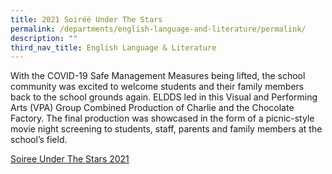 ```yaml
---
title: 2021 Soiréé Under The Stars
permalink: /departments/english-language-and-literature/permalink/
description: ""
third_nav_title: English Language & Literature
---
```

With the COVID-19 Safe Management Measures being lifted, the school community was excited to welcome students and their family members back to the school grounds again. ELDDS led in this Visual and Performing Arts (VPA) Group Combined Production of Charlie and the Chocolate Factory. The final production was showcased in the form of a picnic-style movie night screening to students, staff, parents and family members at the school’s field.

[Soiree Under The Stars 2021]()
